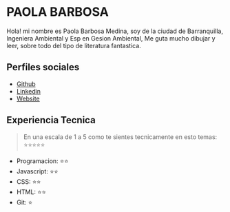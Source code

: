 # PAOLA BARBOSA

Hola! mi nombre es Paola Barbosa Medina, soy de la ciudad de Barranquilla, Ingeniera Ambiental y Esp en Gesion Ambiental, Me guta mucho dibujar y leer, sobre todo del tipo de literatura fantastica.

## Perfiles sociales

- [Github](https://github.com/PaoBrs)
- [Linkedin](www.linkedin.com/in/paola-barbosa-medina)
- [Website](https://gogole.com/)

## Experiencia Tecnica
> En una escala de 1 a 5 como te sientes tecnicamente en esto temas:  ⭐️⭐️⭐️⭐️⭐️

- Programacion: ⭐️⭐️
- Javascript: ⭐️⭐️
- CSS: ⭐️⭐️
- HTML: ⭐️⭐️
- Git: ⭐️
